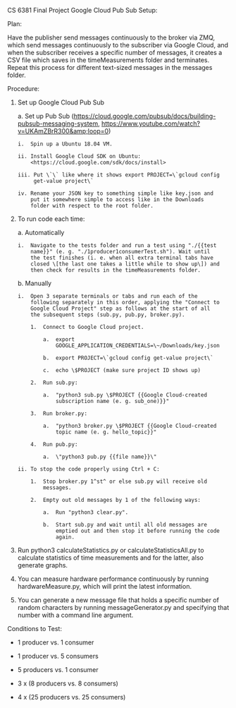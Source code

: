 CS 6381 Final Project Google Cloud Pub Sub Setup:

Plan:

Have the publisher send messages continuously to the broker via ZMQ,
which send messages continuously to the subscriber via Google Cloud, and
when the subscriber receives a specific number of messages, it creates a
CSV file which saves in the timeMeasurements folder and terminates.
Repeat this process for different text-sized messages in the messages
folder.

Procedure:

1.  Set up Google Cloud Pub Sub

    a.  Set up Pub Sub
        (<https://cloud.google.com/pubsub/docs/building-pubsub-messaging-system>,
        <https://www.youtube.com/watch?v=UKAmZBrR300&amp;loop=0>)

        i.  Spin up a Ubuntu 18.04 VM.

        ii. Install Google Cloud SDK on Ubuntu:
            <https://cloud.google.com/sdk/docs/install>

        iii. Put \`\` like where it shows export PROJECT=\`gcloud config
             get-value project\`

        iv. Rename your JSON key to something simple like key.json and
            put it somewhere simple to access like in the Downloads
            folder with respect to the root folder.

2.  To run code each time:

    a.  Automatically

        i.  Navigate to the tests folder and run a test using "./{{test
            name}}" (e. g. "./1producer1consumerTest.sh"). Wait until
            the test finishes (i. e. when all extra terminal tabs have
            closed \[the last one takes a little while to show up\]) and
            then check for results in the timeMeasurements folder.

    b.  Manually

        i.  Open 3 separate terminals or tabs and run each of the
            following separately in this order, applying the "Connect to
            Google Cloud Project" step as follows at the start of all
            the subsequent steps (sub.py, pub.py, broker.py).

            1.  Connect to Google Cloud project.

                a.  export
                    GOOGLE_APPLICATION_CREDENTIALS=\~/Downloads/key.json

                b.  export PROJECT=\`gcloud config get-value project\`

                c.  echo \$PROJECT (make sure project ID shows up)

            2.  Run sub.py:

                a.  "python3 sub.py \$PROJECT {{Google Cloud-created
                    subscription name (e. g. sub_one)}}"

            3.  Run broker.py:

                a.  "python3 broker.py \$PROJECT {{Google Cloud-created
                    topic name (e. g. hello_topic}}"

            4.  Run pub.py:

                a.  \"python3 pub.py {{file name}}\"

        ii. To stop the code properly using Ctrl + C:

            1.  Stop broker.py 1^st^ or else sub.py will receive old
                messages.

            2.  Empty out old messages by 1 of the following ways:

                a.  Run "python3 clear.py".

                b.  Start sub.py and wait until all old messages are
                    emptied out and then stop it before running the code
                    again.

3.  Run python3 calculateStatistics.py or calculateStatisticsAll.py to calculate statistics
            of time measurements and for the latter, also generate graphs.

4.  You can measure hardware performance continuously by running
    hardwareMeasure.py, which will print the latest information.

5.  You can generate a new message file that holds a specific number of
    random characters by running messageGenerator.py and specifying that
    number with a command line argument.

Conditions to Test:

-   1 producer vs. 1 consumer

-   1 producer vs. 5 consumers

-   5 producers vs. 1 consumer

-   3 x (8 producers vs. 8 consumers)

-   4 x (25 producers vs. 25 consumers)
